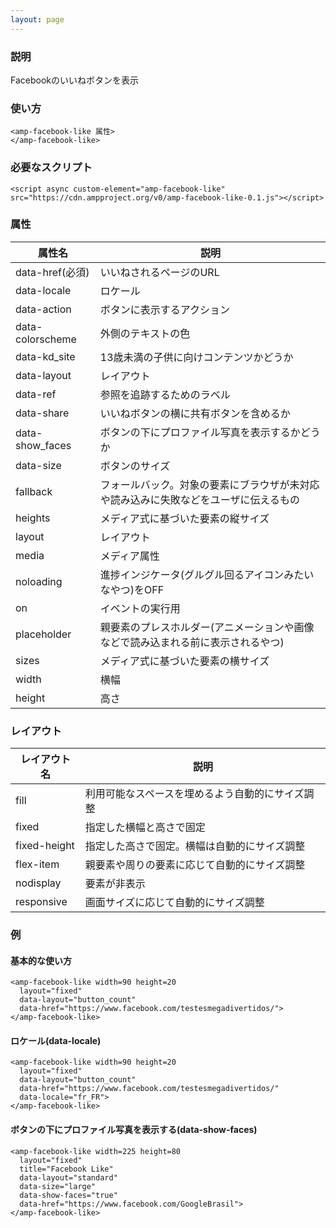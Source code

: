 ```yaml
---
layout: page
---
```


### 説明

Facebookのいいねボタンを表示

### 使い方

    <amp-facebook-like 属性>
    </amp-facebook-like>

### 必要なスクリプト

    <script async custom-element="amp-facebook-like" src="https://cdn.ampproject.org/v0/amp-facebook-like-0.1.js"></script>

### 属性

| 属性名           | 説明                                                   |
|------------------|--------------------------------------------------------|
| data-href(必須)  | いいねされるページのURL                                          |
| data-locale      | ロケール                                                   |
| data-action      | ボタンに表示するアクション                                        |
| data-colorscheme | 外側のテキストの色                                           |
| data-kd_site     | 13歳未満の子供に向けコンテンツかどうか                             |
| data-layout      | レイアウト                                                  |
| data-ref         | 参照を追跡するためのラベル                                      |
| data-share       | いいねボタンの横に共有ボタンを含めるか                                |
| data-show_faces  | ボタンの下にプロファイル写真を表示するかどうか                           |
| data-size        | ボタンのサイズ                                                |
| fallback         | フォールバック。対象の要素にブラウザが未対応や読み込みに失敗などをユーザに伝えるもの |
| heights          | メディア式に基づいた要素の縦サイズ                                 |
| layout           | レイアウト                                                  |
| media            | メディア属性                                               |
| noloading        | 進捗インジケータ(グルグル回るアイコンみたいなやつ)をOFF                      |
| on               | イベントの実行用                                            |
| placeholder      | 親要素のプレスホルダー(アニメーションや画像などで読み込まれる前に表示されるやつ)    |
| sizes            | メディア式に基づいた要素の横サイズ                                 |
| width            | 横幅                                                   |
| height           | 高さ                                                    |

### レイアウト

| レイアウト名      | 説明                               |
|--------------|----------------------------------|
| fill         | 利用可能なスペースを埋めるよう自動的にサイズ調整 |
| fixed        | 指定した横幅と高さで固定                |
| fixed-height | 指定した高さで固定。横幅は自動的にサイズ調整 |
| flex-item    | 親要素や周りの要素に応じて自動的にサイズ調整 |
| nodisplay    | 要素が非表示                        |
| responsive   | 画面サイズに応じて自動的にサイズ調整         |

### 例

#### 基本的な使い方

    <amp-facebook-like width=90 height=20
      layout="fixed"
      data-layout="button_count"
      data-href="https://www.facebook.com/testesmegadivertidos/">
    </amp-facebook-like>

#### ロケール(data-locale)

    <amp-facebook-like width=90 height=20
      layout="fixed"
      data-layout="button_count"
      data-href="https://www.facebook.com/testesmegadivertidos/"
      data-locale="fr_FR">
    </amp-facebook-like>

#### ボタンの下にプロファイル写真を表示する(data-show-faces)

    <amp-facebook-like width=225 height=80
      layout="fixed"
      title="Facebook Like"
      data-layout="standard"
      data-size="large"
      data-show-faces="true"
      data-href="https://www.facebook.com/GoogleBrasil">
    </amp-facebook-like>
